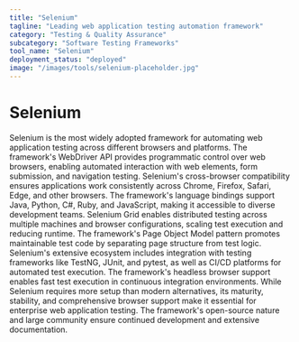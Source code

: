 ```yaml
---
title: "Selenium"
tagline: "Leading web application testing automation framework"
category: "Testing & Quality Assurance"
subcategory: "Software Testing Frameworks"
tool_name: "Selenium"
deployment_status: "deployed"
image: "/images/tools/selenium-placeholder.jpg"
---
```


# Selenium

Selenium is the most widely adopted framework for automating web application testing across different browsers and platforms. The framework's WebDriver API provides programmatic control over web browsers, enabling automated interaction with web elements, form submission, and navigation testing. Selenium's cross-browser compatibility ensures applications work consistently across Chrome, Firefox, Safari, Edge, and other browsers. The framework's language bindings support Java, Python, C#, Ruby, and JavaScript, making it accessible to diverse development teams. Selenium Grid enables distributed testing across multiple machines and browser configurations, scaling test execution and reducing runtime. The framework's Page Object Model pattern promotes maintainable test code by separating page structure from test logic. Selenium's extensive ecosystem includes integration with testing frameworks like TestNG, JUnit, and pytest, as well as CI/CD platforms for automated test execution. The framework's headless browser support enables fast test execution in continuous integration environments. While Selenium requires more setup than modern alternatives, its maturity, stability, and comprehensive browser support make it essential for enterprise web application testing. The framework's open-source nature and large community ensure continued development and extensive documentation.

